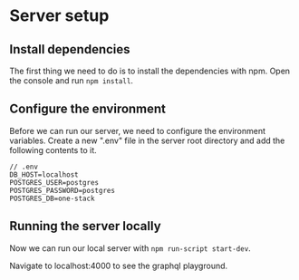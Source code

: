 # Server setup

## Install dependencies

The first thing we need to do is to install the dependencies with npm. Open the console and run `npm install`.

## Configure the environment

Before we can run our server, we need to configure the environment variables. Create a new ".env" file in the server root directory and add the following contents to it.
```
// .env
DB_HOST=localhost
POSTGRES_USER=postgres
POSTGRES_PASSWORD=postgres
POSTGRES_DB=one-stack
```
## Running the server locally

Now we can run our local server with `npm run-script start-dev`.

Navigate to localhost:4000 to see the graphql playground.
